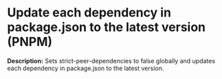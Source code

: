 # Update each dependency in package.json to the latest version (PNPM)

**Description:** Sets strict-peer-dependencies to false globally and updates each dependency in package.json to the latest version.

